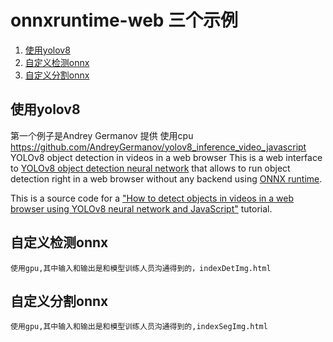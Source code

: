  

#  onnxruntime-web 三个示例

1. [使用yolov8 ](#chapter-zero)
2. [自定义检测onnx](#chapter-one)
3. [自定义分割onnx](#chapter-two)


## 使用yolov8
 第一个例子是Andrey Germanov 提供 使用cpu
 https://github.com/AndreyGermanov/yolov8_inference_video_javascript   
 YOLOv8 object detection in videos in a web browser
 This is a web interface to [YOLOv8 object detection neural network](https://ultralytics.com/yolov8) that allows to run object detection right in a web browser without any backend using [ONNX runtime](https://onnxruntime.ai/).

 This is a source code for a ["How to detect objects in videos in a web browser using YOLOv8 neural network and JavaScript"](https://dev.to/andreygermanov/how-to-detect-objects-in-videos-in-a-web-browser-using-yolov8-neural-network-and-javascript-lfb) tutorial.

## 自定义检测onnx
    使用gpu,其中输入和输出是和模型训练人员沟通得到的，indexDetImg.html
## 自定义分割onnx
    使用gpu,其中输入和输出是和模型训练人员沟通得到的,indexSegImg.html

